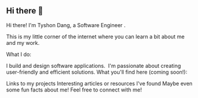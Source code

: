 ## Hi there 👋
Hi there!
I'm Tyshon Dang, a Software Engineer .

This is my little corner of the internet where you can learn a bit about me and my work.

What I do:

I build and design software applications. ️
I'm passionate about creating user-friendly and efficient solutions.
What you'll find here (coming soon!):

Links to my projects
Interesting articles or resources I've found
Maybe even some fun facts about me!
Feel free to connect with me!

<!--
**Tyshon-Dang/Tyshon-Dang** is a ✨ _special_ ✨ repository because its `README.md` (this file) appears on your GitHub profile.

Here are some ideas to get you started:

- 🔭 I’m currently working on ...
- 🌱 I’m currently learning ...
- 👯 I’m looking to collaborate on ...
- 🤔 I’m looking for help with ...
- 💬 Ask me about ...
- 📫 How to reach me: ...
- 😄 Pronouns: ...
- ⚡ Fun fact: ...
-->
